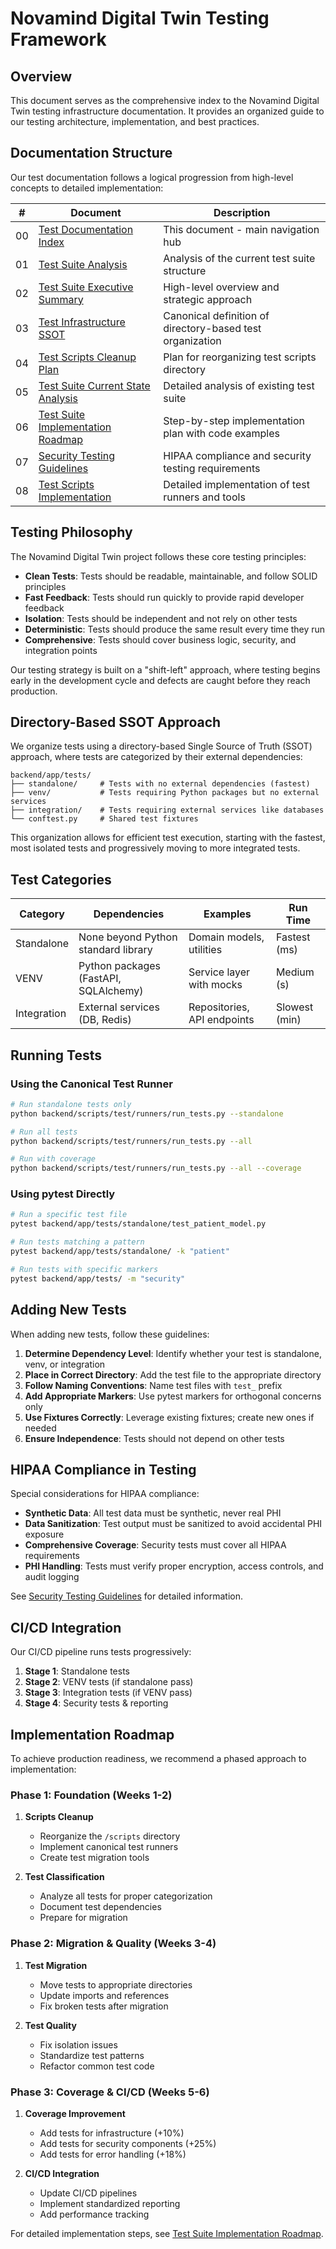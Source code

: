 # Novamind Digital Twin Testing Framework

## Overview

This document serves as the comprehensive index to the Novamind Digital Twin testing infrastructure documentation. It provides an organized guide to our testing architecture, implementation, and best practices.

## Documentation Structure

Our test documentation follows a logical progression from high-level concepts to detailed implementation:

| # | Document | Description |
|---|----------|-------------|
| 00 | [Test Documentation Index](00_TEST_DOCUMENTATION_INDEX.md) | This document - main navigation hub |
| 01 | [Test Suite Analysis](01_TEST_SUITE_ANALYSIS.md) | Analysis of the current test suite structure |
| 02 | [Test Suite Executive Summary](02_TEST_SUITE_EXECUTIVE_SUMMARY.md) | High-level overview and strategic approach |
| 03 | [Test Infrastructure SSOT](03_TEST_INFRASTRUCTURE_SSOT.md) | Canonical definition of directory-based test organization |
| 04 | [Test Scripts Cleanup Plan](04_TEST_SCRIPTS_CLEANUP_PLAN.md) | Plan for reorganizing test scripts directory |
| 05 | [Test Suite Current State Analysis](05_TEST_SUITE_CURRENT_STATE_ANALYSIS.md) | Detailed analysis of existing test suite |
| 06 | [Test Suite Implementation Roadmap](06_TEST_SUITE_IMPLEMENTATION_ROADMAP.md) | Step-by-step implementation plan with code examples |
| 07 | [Security Testing Guidelines](07_SECURITY_TESTING_GUIDELINES.md) | HIPAA compliance and security testing requirements |
| 08 | [Test Scripts Implementation](08_TEST_SCRIPTS_IMPLEMENTATION.md) | Detailed implementation of test runners and tools |

## Testing Philosophy

The Novamind Digital Twin project follows these core testing principles:

- **Clean Tests**: Tests should be readable, maintainable, and follow SOLID principles
- **Fast Feedback**: Tests should run quickly to provide rapid developer feedback
- **Isolation**: Tests should be independent and not rely on other tests
- **Deterministic**: Tests should produce the same result every time they run
- **Comprehensive**: Tests should cover business logic, security, and integration points

Our testing strategy is built on a "shift-left" approach, where testing begins early in the development cycle and defects are caught before they reach production.

## Directory-Based SSOT Approach

We organize tests using a directory-based Single Source of Truth (SSOT) approach, where tests are categorized by their external dependencies:

```
backend/app/tests/
├── standalone/     # Tests with no external dependencies (fastest)
├── venv/           # Tests requiring Python packages but no external services
├── integration/    # Tests requiring external services like databases
└── conftest.py     # Shared test fixtures
```

This organization allows for efficient test execution, starting with the fastest, most isolated tests and progressively moving to more integrated tests.

## Test Categories

| Category | Dependencies | Examples | Run Time |
|----------|--------------|----------|----------|
| Standalone | None beyond Python standard library | Domain models, utilities | Fastest (ms) |
| VENV | Python packages (FastAPI, SQLAlchemy) | Service layer with mocks | Medium (s) |
| Integration | External services (DB, Redis) | Repositories, API endpoints | Slowest (min) |

## Running Tests

### Using the Canonical Test Runner

```bash
# Run standalone tests only
python backend/scripts/test/runners/run_tests.py --standalone

# Run all tests
python backend/scripts/test/runners/run_tests.py --all

# Run with coverage
python backend/scripts/test/runners/run_tests.py --all --coverage
```

### Using pytest Directly

```bash
# Run a specific test file
pytest backend/app/tests/standalone/test_patient_model.py

# Run tests matching a pattern
pytest backend/app/tests/standalone/ -k "patient"

# Run tests with specific markers
pytest backend/app/tests/ -m "security"
```

## Adding New Tests

When adding new tests, follow these guidelines:

1. **Determine Dependency Level**: Identify whether your test is standalone, venv, or integration
2. **Place in Correct Directory**: Add the test file to the appropriate directory
3. **Follow Naming Conventions**: Name test files with `test_` prefix
4. **Add Appropriate Markers**: Use pytest markers for orthogonal concerns only
5. **Use Fixtures Correctly**: Leverage existing fixtures; create new ones if needed
6. **Ensure Independence**: Tests should not depend on other tests

## HIPAA Compliance in Testing

Special considerations for HIPAA compliance:

- **Synthetic Data**: All test data must be synthetic, never real PHI
- **Data Sanitization**: Test output must be sanitized to avoid accidental PHI exposure
- **Comprehensive Coverage**: Security tests must cover all HIPAA requirements
- **PHI Handling**: Tests must verify proper encryption, access controls, and audit logging

See [Security Testing Guidelines](07_SECURITY_TESTING_GUIDELINES.md) for detailed information.

## CI/CD Integration

Our CI/CD pipeline runs tests progressively:

1. **Stage 1**: Standalone tests
2. **Stage 2**: VENV tests (if standalone pass)
3. **Stage 3**: Integration tests (if VENV pass)
4. **Stage 4**: Security tests & reporting

## Implementation Roadmap

To achieve production readiness, we recommend a phased approach to implementation:

### Phase 1: Foundation (Weeks 1-2)

1. **Scripts Cleanup**
   - Reorganize the `/scripts` directory
   - Implement canonical test runners
   - Create test migration tools

2. **Test Classification**
   - Analyze all tests for proper categorization
   - Document test dependencies
   - Prepare for migration

### Phase 2: Migration & Quality (Weeks 3-4)

1. **Test Migration**
   - Move tests to appropriate directories
   - Update imports and references
   - Fix broken tests after migration

2. **Test Quality**
   - Fix isolation issues
   - Standardize test patterns
   - Refactor common test code

### Phase 3: Coverage & CI/CD (Weeks 5-6)

1. **Coverage Improvement**
   - Add tests for infrastructure (+10%)
   - Add tests for security components (+25%)
   - Add tests for error handling (+18%)

2. **CI/CD Integration**
   - Update CI/CD pipelines
   - Implement standardized reporting
   - Add performance tracking

For detailed implementation steps, see [Test Suite Implementation Roadmap](06_TEST_SUITE_IMPLEMENTATION_ROADMAP.md).